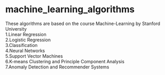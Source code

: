 # machine_learning_algorithms

These algorithms are based on the course Machine-Learning by Stanford University                                                          
1.Linear Regression                                                                            
2.Logistic Regression                                                                        
3.Classification                                                                              
4.Neural Networks                                                                                         
5.Support Vector Machines                                                                                            
6.K-means Clustering and Principle Component Analysis                                                                      
7.Anomaly Detection and Recommender Systems                                                                                                   
